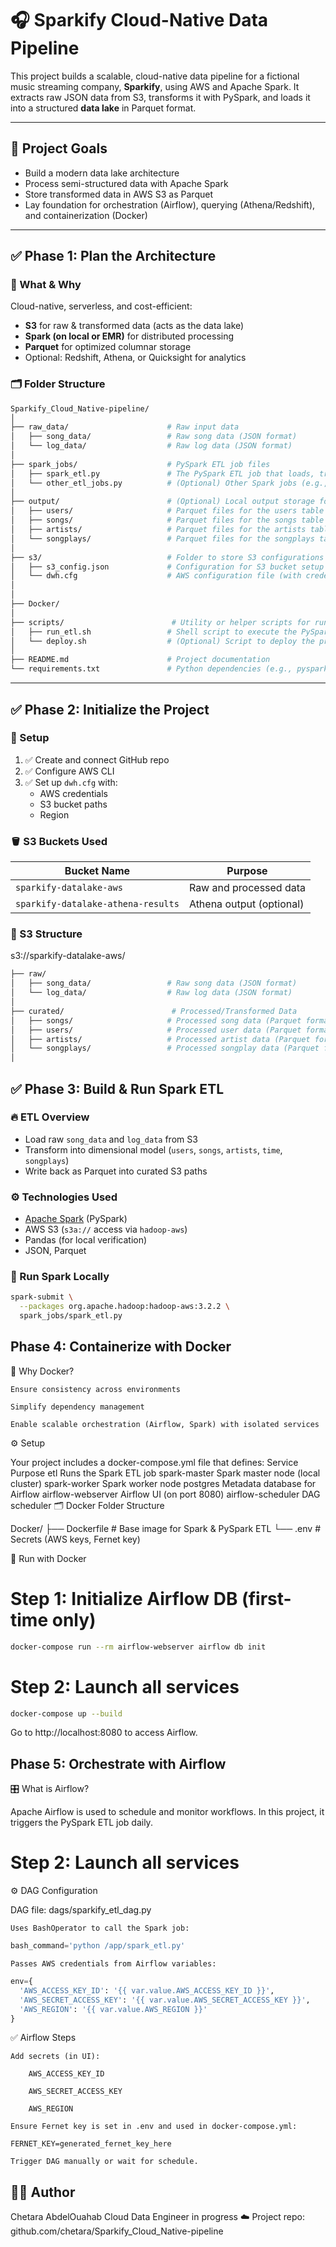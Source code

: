 # 🎧 Sparkify Cloud-Native Data Pipeline

This project builds a scalable, cloud-native data pipeline for a fictional music streaming company, **Sparkify**, using AWS and Apache Spark. It extracts raw JSON data from S3, transforms it with PySpark, and loads it into a structured **data lake** in Parquet format.

---

## 📌 Project Goals

- Build a modern data lake architecture
- Process semi-structured data with Apache Spark
- Store transformed data in AWS S3 as Parquet
- Lay foundation for orchestration (Airflow), querying (Athena/Redshift), and containerization (Docker)

---

## ✅ Phase 1: Plan the Architecture

### 🎯 What & Why

Cloud-native, serverless, and cost-efficient:
- **S3** for raw & transformed data (acts as the data lake)
- **Spark (on local or EMR)** for distributed processing
- **Parquet** for optimized columnar storage
- Optional: Redshift, Athena, or Quicksight for analytics

### 🗂️ Folder Structure
```bash
Sparkify_Cloud_Native-pipeline/
│
├── raw_data/                      # Raw input data
│   ├── song_data/                 # Raw song data (JSON format)
│   └── log_data/                  # Raw log data (JSON format)
│
├── spark_jobs/                    # PySpark ETL job files
│   ├── spark_etl.py               # The PySpark ETL job that loads, transforms, and writes data
│   └── other_etl_jobs.py          # (Optional) Other Spark jobs (e.g., batch processing, transformations)
│
├── output/                        # (Optional) Local output storage for Parquet files (for testing)
│   ├── users/                     # Parquet files for the users table
│   ├── songs/                     # Parquet files for the songs table
│   ├── artists/                   # Parquet files for the artists table
│   └── songplays/                 # Parquet files for the songplays table
│
├── s3/                            # Folder to store S3 configurations (if necessary)
│   ├── s3_config.json             # Configuration for S3 bucket setup
│   └── dwh.cfg                    # AWS configuration file (with credentials and S3 bucket info)
│
│
├── Docker/          
│
├── scripts/                        # Utility or helper scripts for running the project
│   ├── run_etl.sh                 # Shell script to execute the PySpark ETL job (locally or remotely)
│   └── deploy.sh                  # (Optional) Script to deploy the project on AWS or other platforms
│
├── README.md                      # Project documentation
└── requirements.txt               # Python dependencies (e.g., pyspark, boto3, pandas)
```


---

## ✅ Phase 2: Initialize the Project

### 🔧 Setup

1. ✅ Create and connect GitHub repo  
2. ✅ Configure AWS CLI  
3. ✅ Set up `dwh.cfg` with:
   - AWS credentials
   - S3 bucket paths
   - Region

### 🪣 S3 Buckets Used

| Bucket Name                 | Purpose                |
|-----------------------------|------------------------|
| `sparkify-datalake-aws`     | Raw and processed data |
| `sparkify-datalake-athena-results` | Athena output (optional) |

### 📁 S3 Structure


s3://sparkify-datalake-aws/
``` bash 
├── raw/
│   ├── song_data/                 # Raw song data (JSON format)
│   └── log_data/                  # Raw log data (JSON format)
│
├── curated/                        # Processed/Transformed Data
│   ├── songs/                     # Processed song data (Parquet format)
│   ├── users/                     # Processed user data (Parquet format)
│   ├── artists/                   # Processed artist data (Parquet format)
│   └── songplays/                 # Processed songplay data (Parquet format)
│

```


## ✅ Phase 3: Build & Run Spark ETL

### 🔥 ETL Overview

- Load raw `song_data` and `log_data` from S3
- Transform into dimensional model (`users`, `songs`, `artists`, `time`, `songplays`)
- Write back as Parquet into curated S3 paths

### ⚙️ Technologies Used

- [Apache Spark](https://spark.apache.org/) (PySpark)
- AWS S3 (`s3a://` access via `hadoop-aws`)
- Pandas (for local verification)
- JSON, Parquet

### 🚀 Run Spark Locally

```bash
spark-submit \
  --packages org.apache.hadoop:hadoop-aws:3.2.2 \
  spark_jobs/spark_etl.py
  ```

##  Phase 4: Containerize with Docker
🐳 Why Docker?

    Ensure consistency across environments

    Simplify dependency management

    Enable scalable orchestration (Airflow, Spark) with isolated services

⚙️ Setup

Your project includes a docker-compose.yml file that defines:
Service	Purpose
etl	Runs the Spark ETL job
spark-master	Spark master node (local cluster)
spark-worker	Spark worker node
postgres	Metadata database for Airflow
airflow-webserver	Airflow UI (on port 8080)
airflow-scheduler	DAG scheduler
🗂 Docker Folder Structure

Docker/
├── Dockerfile                # Base image for Spark & PySpark ETL
└── .env                      # Secrets (AWS keys, Fernet key)

🚀 Run with Docker

# Step 1: Initialize Airflow DB (first-time only)
``` bash 
docker-compose run --rm airflow-webserver airflow db init
```
# Step 2: Launch all services
``` bash 
docker-compose up --build
```

Go to http://localhost:8080 to access Airflow.
## Phase 5: Orchestrate with Airflow
🎛️ What is Airflow?

Apache Airflow is used to schedule and monitor workflows. In this project, it triggers the PySpark ETL job daily.
# Step 2: Launch all services
⚙️ DAG Configuration

DAG file: dags/sparkify_etl_dag.py

    Uses BashOperator to call the Spark job:
``` python
bash_command='python /app/spark_etl.py'
```
    Passes AWS credentials from Airflow variables:
``` python
env={
  'AWS_ACCESS_KEY_ID': '{{ var.value.AWS_ACCESS_KEY_ID }}',
  'AWS_SECRET_ACCESS_KEY': '{{ var.value.AWS_SECRET_ACCESS_KEY }}',
  'AWS_REGION': '{{ var.value.AWS_REGION }}'
}
```
✅ Airflow Steps

    Add secrets (in UI):

        AWS_ACCESS_KEY_ID

        AWS_SECRET_ACCESS_KEY

        AWS_REGION

    Ensure Fernet key is set in .env and used in docker-compose.yml:
``` env
FERNET_KEY=generated_fernet_key_here
```
    Trigger DAG manually or wait for schedule.



## 👨‍💻 Author
Chetara AbdelOuahab
Cloud Data Engineer in progress ☁️
Project repo: github.com/chetara/Sparkify_Cloud_Native-pipeline